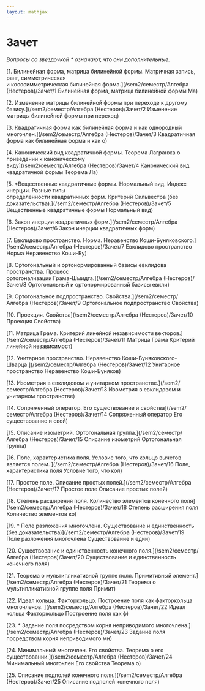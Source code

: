 ```yaml
---  
layout: mathjax  
---  
```

  
# Зачет  
  
*Вопросы со звездочкой * означают, что они дополнительные.*  
  
[1. Билинейная форма, матрица билинейной формы. Матричная запись, ранг, симметрическая  
и кососимметрическая билинейная форма.](/sem2/семестр/Алгебра (Нестеров)/Зачет/1 Билинейная форма, матрица билинейной формы Ма)  
  
[2. Изменение матрицы билинейной формы при переходе к другому базису.](/sem2/семестр/Алгебра (Нестеров)/Зачет/2 Изменение матрицы билинейной формы при переход)  
  
[3. Квадратичная форма как билинейная форма и как однородный многочлен.](/sem2/семестр/Алгебра (Нестеров)/Зачет/3 Квадратичная форма как билинейная форма и как о)  
  
[4. Канонический вид квадратичной формы. Теорема Лагранжа о приведении к каноническому  
виду](/sem2/семестр/Алгебра (Нестеров)/Зачет/4 Канонический вид квадратичной формы Теорема Ла)  
  
[5. *Вещественные квадратичные формы. Нормальный вид. Индекс инерции. Разные типы  
определенности квадратичных форм. Критерий Сильвестра (без доказательства).](/sem2/семестр/Алгебра (Нестеров)/Зачет/5 Вещественные квадратичные формы Нормальный вид)  
  
[6. Закон инерции квадратичных форм.](/sem2/семестр/Алгебра (Нестеров)/Зачет/6 Закон инерции квадратичных форм)  
  
[7. Евклидово пространство. Норма. Неравенство Коши-Буняковского.](/sem2/семестр/Алгебра (Нестеров)/Зачет/7 Евклидово пространство Норма Неравенство Коши-Бу)  
  
[8. Ортогональный и ортонормированный базисы евклидова пространства. Процесс  
ортогонализации Грама-Шмидта.](/sem2/семестр/Алгебра (Нестеров)/Зачет/8 Ортогональный и ортонормированный базисы евкли)  
  
[9. Ортогональное подпространство. Свойства.](/sem2/семестр/Алгебра (Нестеров)/Зачет/9 Ортогональное подпространство Свойства)  
  
[10. Проекция. Свойства](/sem2/семестр/Алгебра (Нестеров)/Зачет/10 Проекция Свойства)  
  
[11. Матрица Грама. Критерий линейной независимости векторов.](/sem2/семестр/Алгебра (Нестеров)/Зачет/11 Матрица Грама Критерий линейной независимост)  
  
[12. Унитарное пространство. Неравенство Коши-Буняковского-Шварца.](/sem2/семестр/Алгебра (Нестеров)/Зачет/12 Унитарное пространство Неравенство Коши-Буняков)  
  
[13. Изометрия в евклидовом и унитарном пространстве.](/sem2/семестр/Алгебра (Нестеров)/Зачет/13 Изометрия в евклидовом и унитарном пространстве)  
  
[14. Сопряженный оператор. Его существование и свойства](/sem2/семестр/Алгебра (Нестеров)/Зачет/14 Сопряженный оператор Его существование и свой)  
  
[15. Описание изометрий. Ортогональная группа.](/sem2/семестр/Алгебра (Нестеров)/Зачет/15 Описание изометрий Ортогональная группа)  
  
[16. Поле, характеристика поля. Условие того, что кольцо вычетов является полем. ](/sem2/семестр/Алгебра (Нестеров)/Зачет/16 Поле, характеристика поля Условие того, что кол)  
  
[17. Простое поле. Описание простых полей.](/sem2/семестр/Алгебра (Нестеров)/Зачет/17 Простое поле Описание простых полей)  
  
[18. Степень расширения поля. Количество элементов конечного поля](/sem2/семестр/Алгебра (Нестеров)/Зачет/18 Степень расширения поля Количество элементов ко)  
  
[19. * Поле разложения многочлена. Существование и единственность (без доказательства)](/sem2/семестр/Алгебра (Нестеров)/Зачет/19 Поле разложения многочлена Существование и един)  
  
[20. Существование и единственность конечного поля.](/sem2/семестр/Алгебра (Нестеров)/Зачет/20 Существование и единственность конечного поля)  
  
[21. Теорема о мультипликативной группе поля. Примитивный элемент.](/sem2/семестр/Алгебра (Нестеров)/Зачет/21 Теорема о мультипликативной группе поля Примит)  
  
[22. Идеал кольца. Факторкольцо. Построение поля как факторкольца многочленов. ](/sem2/семестр/Алгебра (Нестеров)/Зачет/22 Идеал кольца Факторкольцо Построение поля как ф)  
  
[23. * Задание поля посредством корня неприводимого многочлена.](/sem2/семестр/Алгебра (Нестеров)/Зачет/23 Задание поля посредством корня неприводимого мн)  
  
[24. Минимальный многочлен. Его свойства. Теорема о его существовании.](/sem2/семестр/Алгебра (Нестеров)/Зачет/24 Минимальный многочлен Его свойства Теорема о)  
  
[25. Описание подполей конечного поля.](/sem2/семестр/Алгебра (Нестеров)/Зачет/25 Описание подполей конечного поля)  
